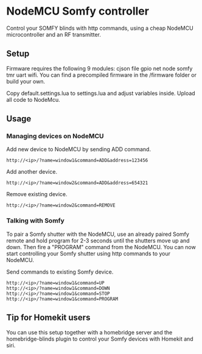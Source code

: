 # NodeMCU Somfy controller

Control your SOMFY blinds with http commands, using a cheap NodeMCU microcontroller and an RF transmitter. 

## Setup

Firmware requires the following 9 modules: cjson file gpio net node somfy tmr uart wifi.
You can find a precompiled firmware in the /firmware folder or build your own.

Copy default.settings.lua to settings.lua and adjust variables inside. Upload all code to NodeMcu.

## Usage

### Managing devices on NodeMCU

Add new device to NodeMCU by sending ADD command.

    http://<ip>/?name=window1&command=ADD&address=123456

Add another device.

    http://<ip>/?name=window2&command=ADD&address=654321
    
Remove existing device.

    http://<ip>/?name=window2&command=REMOVE
    
### Talking with Somfy
    
To pair a Somfy shutter with the NodeMCU, use an already paired Somfy remote and hold program for 2-3 seconds until the shutters move up and down. Then fire a "PROGRAM" command from the NodeMCU.  You can now start controlling your Somfy shutter using http commands to your NodeMCU.

Send commands to existing Somfy device.

    http://<ip>/?name=window1&command=UP
    http://<ip>/?name=window1&command=DOWN
    http://<ip>/?name=window1&command=STOP
    http://<ip>/?name=window1&command=PROGRAM
    

## Tip for Homekit users

You can use this setup together with a homebridge server and the homebridge-blinds plugin to control your Somfy devices with Homekit and siri.